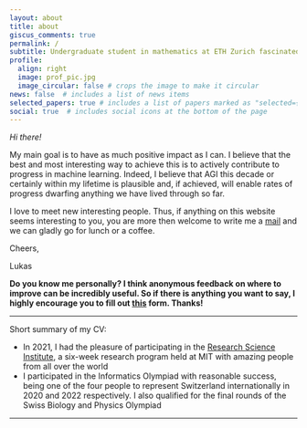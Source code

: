 ```yaml
---
layout: about
title: about
giscus_comments: true
permalink: /
subtitle: Undergraduate student in mathematics at ETH Zurich fascinated by how intelligence emerges
profile:
  align: right
  image: prof_pic.jpg
  image_circular: false # crops the image to make it circular
news: false  # includes a list of news items
selected_papers: true # includes a list of papers marked as "selected={true}"
social: true  # includes social icons at the bottom of the page
---
```


*Hi there!*

My main goal is to have as much positive impact as I can. I believe that the best and most interesting way to achieve this is to actively contribute to progress in machine learning. Indeed, I believe that AGI this decade or certainly within my lifetime is plausible and, if achieved, will enable rates of progress dwarfing anything we have lived through so far.

I love to meet new interesting people. Thus, if anything on this website seems interesting to you, you are more then welcome to write me a [mail](mailto:lmuenzel@student.ethz.ch?subject=Lunch) and we can gladly go for lunch or a coffee.

Cheers,

Lukas

**Do you know me personally? I think anonymous feedback on where to improve can be incredibly useful. So if there is anything you want to say, I highly encourage you to fill out [this](https://forms.gle/THwdJnWoRrAp3Apv8) form. Thanks!**

***
Short summary of my CV:
* In 2021, I had the pleasure of participating in the [Research Science Institute](https://www.cee.org/programs/research-science-institute), a six-week research program held at MIT with amazing people from all over the world
* I participated in the Informatics Olympiad with reasonable success, being one of the four people to represent Switzerland internationally in 2020 and 2022 respectively. I also qualified for the final rounds of the Swiss Biology and Physics Olympiad


***